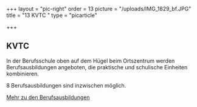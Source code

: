 +++
layout = "pic-right"
order = 13
picture = "/uploads/IMG_1829_bf.JPG"
title = "13 KVTC "
type = "picarticle"

+++
## KVTC

In der Berufsschule oben auf dem Hügel beim Ortszentrum werden Berufsausbildungen angeboten, die praktische und schulische Einheiten kombinieren.

8 Berufsausbildungen sind inzwischen möglich.

[Mehr zu den Berufsausbildungen](/projekte/berufsausbildungen "Berufsausbildungen")
